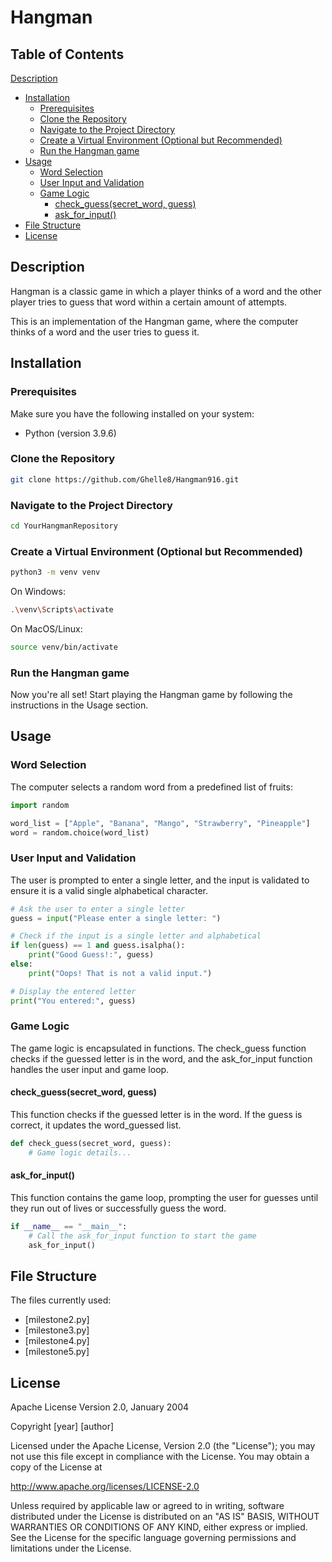 # Hangman

## Table of Contents
 [Description](#description)
- [Installation](#installation)
  - [Prerequisites](#prerequisites)
  - [Clone the Repository](#clone-the-repository)
  - [Navigate to the Project Directory](#navigate-to-the-project-directory)
  - [Create a Virtual Environment (Optional but Recommended)](#create-a-virtual-environment-optional-but-recommended)
  - [Run the Hangman game](#run-the-hangman-game)
- [Usage](#usage)
  - [Word Selection](#word-selection)
  - [User Input and Validation](#user-input-and-validation)
  - [Game Logic](#game-logic)
    - [check_guess(secret_word, guess)](#check_guesssecret_word-guess)
    - [ask_for_input()](#ask_for_input)
- [File Structure](#file-structure)
- [License](#license)

## Description
Hangman is a classic game in which a player thinks of a word and the other player tries to guess that word within a certain amount of attempts.

This is an implementation of the Hangman game, where the computer thinks of a word and the user tries to guess it. 

## Installation

### Prerequisites
Make sure you have the following installed on your system:

- Python (version 3.9.6)

### Clone the Repository
```bash
git clone https://github.com/Ghelle8/Hangman916.git
```
### Navigate to the Project Directory
```bash
cd YourHangmanRepository
```
### Create a Virtual Environment (Optional but Recommended)
```bash
python3 -m venv venv
```
On Windows:
```bash
.\venv\Scripts\activate
```
On MacOS/Linux:
```bash
source venv/bin/activate
```
### Run the Hangman game
Now you're all set! Start playing the Hangman game by following the instructions in the Usage section.

## Usage
### Word Selection
The computer selects a random word from a predefined list of fruits:
```python
import random

word_list = ["Apple", "Banana", "Mango", "Strawberry", "Pineapple"]
word = random.choice(word_list)

```
### User Input and Validation

The user is prompted to enter a single letter, and the input is validated to ensure it is a valid single alphabetical character.
```python
# Ask the user to enter a single letter
guess = input("Please enter a single letter: ")

# Check if the input is a single letter and alphabetical
if len(guess) == 1 and guess.isalpha():
    print("Good Guess!:", guess)
else:
    print("Oops! That is not a valid input.")

# Display the entered letter
print("You entered:", guess)
```
### Game Logic

The game logic is encapsulated in functions. The check_guess function checks if the guessed letter is in the word, and the ask_for_input function handles the user input and game loop.

#### check_guess(secret_word, guess)
This function checks if the guessed letter is in the word. If the guess is correct, it updates the word_guessed list.
```python
def check_guess(secret_word, guess):
    # Game logic details...
```

#### ask_for_input()
This function contains the game loop, prompting the user for guesses until they run out of lives or successfully guess the word.
``` python
if __name__ == "__main__":
    # Call the ask_for_input function to start the game
    ask_for_input()
```

## File Structure
The files currently used: 
- [milestone2.py]
- [milestone3.py]
- [milestone4.py]
- [milestone5.py]


## License
Apache License
Version 2.0, January 2004

Copyright [year] [author]

Licensed under the Apache License, Version 2.0 (the "License");
you may not use this file except in compliance with the License.
You may obtain a copy of the License at

   http://www.apache.org/licenses/LICENSE-2.0

Unless required by applicable law or agreed to in writing, software
distributed under the License is distributed on an "AS IS" BASIS,
WITHOUT WARRANTIES OR CONDITIONS OF ANY KIND, either express or implied.
See the License for the specific language governing permissions and
limitations under the License.
